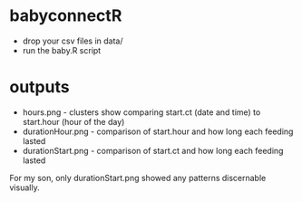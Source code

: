 babyconnectR
============

* drop your csv files in data/
* run the baby.R script

# outputs
* hours.png - clusters show comparing start.ct (date and time) to start.hour (hour of the day)
* durationHour.png - comparison of start.hour and how long each feeding lasted
* durationStart.png - comparison of start.ct and how long each feeding lasted

For my son, only durationStart.png showed any patterns discernable visually.
